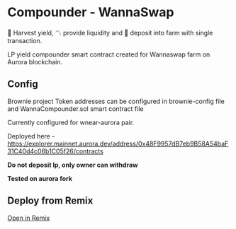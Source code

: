 # Compounder - WannaSwap

:ear_of_rice: Harvest yield, :part_alternation_mark: provide liquidity and :star_struck: deposit into farm with single transaction.

LP yield compounder smart contract created for Wannaswap farm on Aurora blockchain.


## Config

Brownie project
Token addresses can be configured in brownie-config file and WannaCompounder.sol smart contract file

Currently configured for wnear-aurora pair.

Deployed here - https://explorer.mainnet.aurora.dev/address/0x48F9957dB7eb9B58A54baF31C40d4c06b1C05f26/contracts

**Do not deposit lp, only owner can withdraw**

**Tested on aurora fork**

## Deploy from Remix

[Open in Remix](https://remix.ethereum.org/#url=https://github.com/anas40/autoCompounder-WannaSwap/blob/main/contracts/WannaCompounder.sol)




